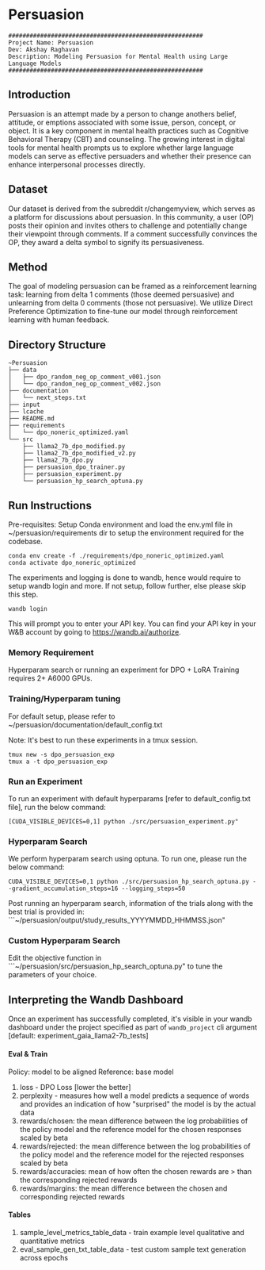 # Persuasion
```
#######################################################
Project Name: Persuasion
Dev: Akshay Raghavan
Description: Modeling Persuasion for Mental Health using Large Language Models
#######################################################
```

## Introduction
Persuasion is an attempt made by a person to change anothers belief, attitude, or emptions associated with some issue, person, concept, or object. It is a key component in mental health practices such as Cognitive Behavioral Therapy (CBT) and counseling. The growing interest in digital tools for mental health prompts us to explore whether large language models can serve as effective persuaders and whether their presence can enhance interpersonal processes directly.

## Dataset
Our dataset is derived from the subreddit r/changemyview, which serves as a platform for discussions about persuasion. In this community, a user (OP) posts their opinion and invites others to challenge and potentially change their viewpoint through comments. If a comment successfully convinces the OP, they award a delta symbol to signify its persuasiveness.

## Method
The goal of modeling persuasion can be framed as a reinforcement learning task: learning from delta 1 comments (those deemed persuasive) and unlearning from delta 0 comments (those not persuasive). We utilize Direct Preference Optimization to fine-tune our model through reinforcement learning with human feedback.

## Directory Structure
```
~Persuasion
├── data
│   ├── dpo_random_neg_op_comment_v001.json
│   └── dpo_random_neg_op_comment_v002.json
├── documentation
│   └── next_steps.txt
├── input
├── lcache
├── README.md
├── requirements
│   └── dpo_noneric_optimized.yaml
└── src
    ├── llama2_7b_dpo_modified.py
    ├── llama2_7b_dpo_modified_v2.py
    ├── llama2_7b_dpo.py
    ├── persuasion_dpo_trainer.py
    ├── persuasion_experiment.py
    └── persuasion_hp_search_optuna.py
```
## Run Instructions
Pre-requisites: Setup Conda environment and load the env.yml file in ~/persuasion/requirements dir to setup the environment required for the codebase.
```
conda env create -f ./requirements/dpo_noneric_optimized.yaml
conda activate dpo_noneric_optimized
```

The experiments and logging is done to wandb, hence would require to setup wandb login and more. If not setup, follow further, else please skip this step.
```
wandb login
```
This will prompt you to enter your API key. You can find your API key in your W&B account by going to https://wandb.ai/authorize.

### Memory Requirement
Hyperparam search or running an experiment for DPO + LoRA Training requires 2+ A6000 GPUs.

### Training/Hyperparam tuning
For default setup, please refer to ~/persuasion/documentation/default_config.txt

Note: It's best to run these experiments in a tmux session.
```
tmux new -s dpo_persuasion_exp
tmux a -t dpo_persuasion_exp
```

### Run an Experiment
To run an experiment with default hyperparams [refer to default_config.txt file], run the below command:
```
[CUDA_VISIBLE_DEVICES=0,1] python ./src/persuasion_experiment.py"
```

### Hyperparam Search
We perform hyperparam search using optuna. To run one, please run the below command:
```
CUDA_VISIBLE_DEVICES=0,1 python ./src/persuasion_hp_search_optuna.py --gradient_accumulation_steps=16 --logging_steps=50
```

Post running an hyperparam search, information of the trials along with the best trial is provided in: ```~/persuasion/output/study_results_YYYYMMDD_HHMMSS.json"

### Custom Hyperparam Search
Edit the objective function in ```~/persuasion/src/persuasion_hp_search_optuna.py" to tune the parameters of your choice.

## Interpreting the Wandb Dashboard
Once an experiment has successfully completed, it's visible in your wandb dashboard under the project specified as part of ```wandb_project``` cli argument [default: experiment_gaia_llama2-7b_tests]

#### Eval & Train
Policy: model to be aligned
Reference: base model

1. loss - DPO Loss [lower the better]
2. perplexity - measures how well a model predicts a sequence of words and provides an indication of how "surprised" the model is by the actual data
3. rewards/chosen: the mean difference between the log probabilities of the policy model and the reference model for the chosen responses scaled by beta
4. rewards/rejected: the mean difference between the log probabilities of the policy model and the reference model for the rejected responses scaled by beta
5. rewards/accuracies: mean of how often the chosen rewards are > than the corresponding rejected rewards
6. rewards/margins: the mean difference between the chosen and corresponding rejected rewards

#### Tables
1. sample_level_metrics_table_data - train example level qualitative and quantitative metrics
2. eval_sample_gen_txt_table_data - test custom sample text generation across epochs